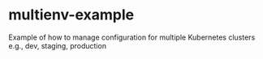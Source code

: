 # multienv-example
Example of how to manage configuration for multiple Kubernetes clusters e.g., dev, staging, production
